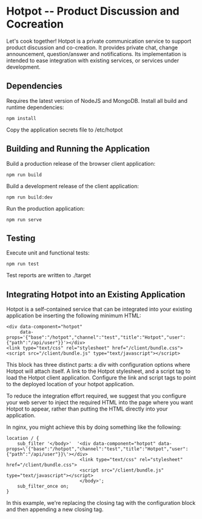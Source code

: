 Hotpot -- Product Discussion and Cocreation
===========================================

Let's cook together! Hotpot is a private communication service to
support product discussion and co-creation. It provides private chat, 
change announcement, question/answer and notifications. Its
implementation is intended to ease integration with existing services,
or services under development.


## Dependencies

Requires the latest version of NodeJS and MongoDB. Install all build and
runtime dependencies:

    npm install

Copy the application secrets file to /etc/hotpot


## Building and Running the Application

Build a production release of the browser client application:

    npm run build
    
Build a development release of the client application:

    npm run build:dev    
    
Run the production application:

    npm run serve


## Testing

Execute unit and functional tests:

    npm run test

Test reports are written to ./target


## Integrating Hotpot into an Existing Application

Hotpot is a self-contained service that can be integrated into your 
existing application be inserting the following minimum HTML: 

    <div data-component="hotpot"
         data-props='{"base":"/hotpot","channel":"test","title":"Hotpot","user":{"path":"/api/user"}}'></div>
    <link type="text/css" rel="stylesheet" href="/client/bundle.css">
    <script src="/client/bundle.js" type="text/javascript"></script>

This block has three distinct parts: a div with configuration options
where Hotpot will attach itself. A link to the Hotpot stylesheet, and 
a script tag to load the Hotpot client application. Configure the link
and script tags to point to the deployed location of your hotpot
application.

To reduce the integration effort required, we suggest that you configure
your web server to inject the required HTML into the page where you
want Hotpot to appear, rather than putting the HTML directly into your
application.

In nginx, you might achieve this by doing something like the following:

    location / {
        sub_filter '</body>'  '<div data-component="hotpot" data-props=\'{"base":"/hotpot","channel":"test","title":"Hotpot","user":{"path":"/api/user"}}\'></div>
                               <link type="text/css" rel="stylesheet" href="/client/bundle.css">
                               <script src="/client/bundle.js" type="text/javascript"></script>
                               </body>';
        sub_filter_once on;
    }

In this example, we're replacing the closing </body> tag with the 
configuration block and then appending a new closing </body> tag.
